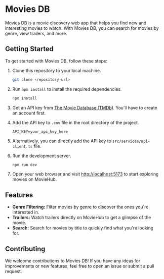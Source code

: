 # Movies DB

Movies DB is a movie discovery web app that helps you find new and interesting movies to watch. With Movies DB, you can search for movies by genre, view trailers, and more.

## Getting Started

To get started with Movies DB, follow these steps:

1. Clone this repository to your local machine.

   ```bash
   git clone <repository-url>
   ```

2. Run `npm install` to install the required dependencies.

   ```bash
   npm install
   ```

3. Get an API key from [The Movie Database (TMDb)](https://www.themoviedb.org/documentation/api). You'll have to create an account first.

4. Add the API key to `.env` file in the root directory of the project.

   ```
   API_KEY=your_api_key_here
   ```

5. Alternatively, you can directly add the API key to `src/services/api-client.ts` file.

6. Run the development server.

   ```bash
   npm run dev
   ```

7. Open your web browser and visit [http://localhost:5173](http://localhost:5173) to start exploring movies on MovieHub.

## Features

- **Genre Filtering:** Filter movies by genre to discover the ones you're interested in.
- **Trailers:** Watch trailers directly on MovieHub to get a glimpse of the movie.
- **Search:** Search for movies by title to quickly find what you're looking for.

## Contributing

We welcome contributions to Movies DB! If you have any ideas for improvements or new features, feel free to open an issue or submit a pull request.
